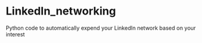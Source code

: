 # LinkedIn_networking
Python code to automatically expend your LinkedIn network based on your interest
